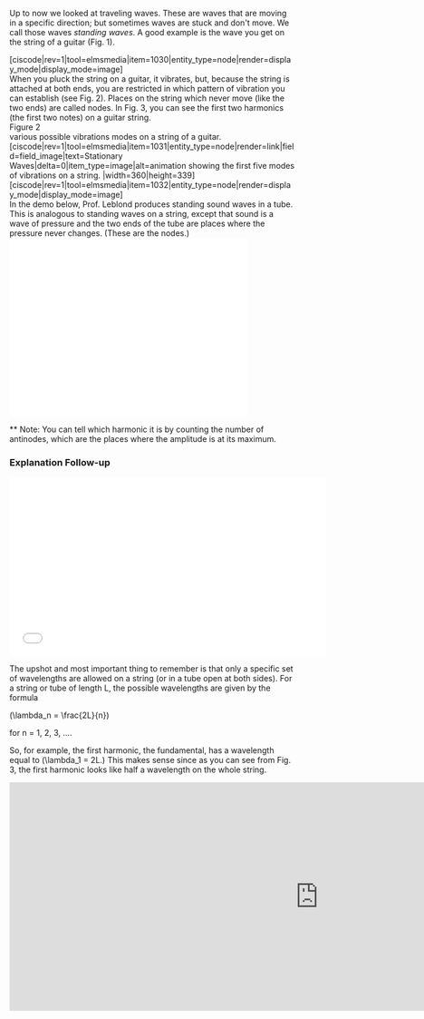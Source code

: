 Up to now we looked at traveling waves. These are waves that are moving in a specific direction; but sometimes waves are stuck and don't move. We call those waves _standing waves_. A good example is the wave you get on the string of a guitar (Fig. 1).

<div>[ciscode|rev=1|tool=elmsmedia|item=1030|entity_type=node|render=display_mode|display_mode=image]</div>When you pluck the string on a guitar, it vibrates, but, because the string is attached at both ends, you are restricted in which pattern of vibration you can establish (see Fig. 2). Places on the string which never move (like the two ends) are called nodes. In Fig. 3, you can see the first two harmonics (the first two notes) on a guitar string.

<div><div class="figurelabel"><div class="figurelabel__title">Figure 2</div><div class="figurelabel__desc">various possible vibrations modes on a string of a guitar.</div></div>[ciscode|rev=1|tool=elmsmedia|item=1031|entity_type=node|render=link|field=field_image|text=Stationary Waves|delta=0|item_type=image|alt=animation showing the first five modes of vibrations on a string. |width=360|height=339]

</div><div>[ciscode|rev=1|tool=elmsmedia|item=1032|entity_type=node|render=display_mode|display_mode=image]</div>In the demo below, Prof. Leblond produces standing sound waves in a tube. This is analogous to standing waves on a string, except that sound is a wave of pressure and the two ends of the tube are places where the pressure never changes. (These are the nodes.)

<iframe allowfullscreen="" frameborder="0" height="315" src="//www.youtube.com/embed/uCcop95oEbE?rel=0" width="420"></iframe>

\*\* Note: You can tell which harmonic it is by counting the number of antinodes, which are the places where the amplitude is at its maximum.

### Explanation Follow-up

<iframe allowfullscreen="" frameborder="0" height="315" src="//www.youtube.com/embed/v4-GhbN_b3k?rel=0" width="560"></iframe>

The upshot and most important thing to remember is that only a specific set of wavelengths are allowed on a string (or in a tube open at both sides). For a string or tube of length L, the possible wavelengths are given by the formula

<lrn-math>(\lambda_n = \frac{2L}{n})</lrn-math>

for n = 1, 2, 3, ....

So, for example, the first harmonic, the fundamental, has a wavelength equal to <lrn-math>(\lambda_1 = 2L.)</lrn-math> This makes sense since as you can see from Fig. 3, the first harmonic looks like half a wavelength on the whole string.


<iframe src="https://h5p.org/h5p/embed/91994" width="1090" height="403" frameborder="0" allowfullscreen="allowfullscreen"></iframe><script src="https://h5p.org/sites/all/modules/h5p/library/js/h5p-resizer.js" charset="UTF-8"></script>